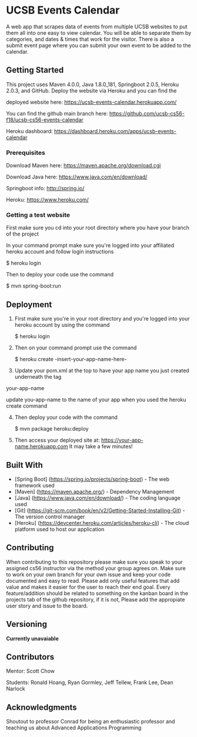 # UCSB Events Calendar

A web app that scrapes data of events from multiple UCSB websites to put them all into one easy to view calendar. You will be 
able to separate them by categories, and dates & times that work for the visitor. There is also a submit event page where you can 
submit your own event to be added to the calendar.

## Getting Started

This project uses Maven 4.0.0, Java 1.8.0_181, Springboot 2.0.5, Heroku 2.0.3, and GitHub. Deploy the website via Heroku and you can find the

deployed website here: https://ucsb-events-calendar.herokuapp.com/

You can find the github main branch here: https://github.com/ucsb-cs56-f18/ucsb-cs56-events-calendar

Heroku dashboard: https://dashboard.heroku.com/apps/ucsb-events-calendar

### Prerequisites

Download Maven here: https://maven.apache.org/download.cgi

Download Java here: https://www.java.com/en/download/

Springboot info: http://spring.io/

Heroku: https://www.heroku.com/


### Getting a test website

First make sure you cd into your root directory where you have your branch of the project

In your command prompt make sure you're logged into your affiliated heroku account and follow login instructions

$ heroku login

Then to deploy your code use the command

$ mvn spring-boot:run

## Deployment

1. First make sure you're in your root directory and you're logged into your heroku account by using the command
 
    $ heroku login

2. Then on your command prompt use the command

    $ heroku create -insert-your-app-name-here-

3. Update your pom.xml at the top to have your app name you just created underneath the <properties> tag

  <properties>
    <my.app.name>your-app-name</my.app.name>
  </properties>

update you-app-name to the name of your app when you used the heroku create command

4. Then deploy your code with the command

    $ mvn package heroku:deploy

5. Then access your deployed site at:
https://your-app-name.herokuapp.com
It may take a few minutes!

## Built With

* [Spring Boot] (https://spring.io/projects/spring-boot) - The web framework used
* [Maven] (https://maven.apache.org/) - Dependency Management
* [Java] (https://www.java.com/en/download/) - The coding language used
* [Git] (https://git-scm.com/book/en/v2/Getting-Started-Installing-Git) - The version control manager
* [Heroku] (https://devcenter.heroku.com/articles/heroku-cli) - The cloud platform used to host our application

## Contributing

When contributing to this repository please make sure you speak to your assigned cs56 instructor via the method your group
agrees on. Make sure to work on your own branch for your own issue and keep your code documented and easy to read. Please
add only useful features that add value and makes it easier for the user to reach their end goal. Every feature/addition 
should be related to something on the kanban board in the projects tab of the github repository, if it is not,
Please add the appropiate user story and issue to the board.

## Versioning

**Currently unavaiable**

## Contributors

Mentor:
Scott Chow


Students:
Ronald Hoang, Ryan Gormley, Jeff Tellew, Frank Lee, Dean Narlock


## Acknowledgments

Shoutout to professor Conrad for being an enthusiastic professor and teaching us about Advanced Applications Programming
